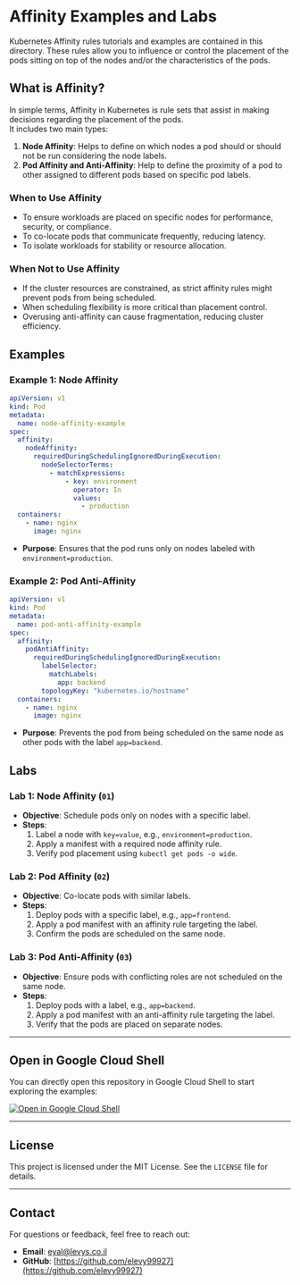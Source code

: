 # Affinity Examples and Labs

Kubernetes Affinity rules tutorials and examples are contained in this directory.
These rules allow you to influence or control the placement of the pods sitting on top of the nodes and/or the characteristics of the pods.

## What is Affinity?

In simple terms, Affinity in Kubernetes is rule sets that assist in making decisions regarding the placement of the pods.
<BR>It includes two main types:

1. **Node Affinity**: Helps to define on which nodes a pod should or should not be run considering the node labels.
2. **Pod Affinity and Anti-Affinity**: Help to define the proximity of a pod to other assigned to different pods based on specific pod labels.

### When to Use Affinity

- To ensure workloads are placed on specific nodes for performance, security, or compliance.
- To co-locate pods that communicate frequently, reducing latency.
- To isolate workloads for stability or resource allocation.

### When Not to Use Affinity

- If the cluster resources are constrained, as strict affinity rules might prevent pods from being scheduled.
- When scheduling flexibility is more critical than placement control.
- Overusing anti-affinity can cause fragmentation, reducing cluster efficiency.

## Examples

### Example 1: Node Affinity

```yaml
apiVersion: v1
kind: Pod
metadata:
  name: node-affinity-example
spec:
  affinity:
    nodeAffinity:
      requiredDuringSchedulingIgnoredDuringExecution:
        nodeSelectorTerms:
          - matchExpressions:
              - key: environment
                operator: In
                values:
                  - production
  containers:
    - name: nginx
      image: nginx
```

- **Purpose**: Ensures that the pod runs only on nodes labeled with `environment=production`.

### Example 2: Pod Anti-Affinity

```yaml
apiVersion: v1
kind: Pod
metadata:
  name: pod-anti-affinity-example
spec:
  affinity:
    podAntiAffinity:
      requiredDuringSchedulingIgnoredDuringExecution:
        labelSelector:
          matchLabels:
            app: backend
        topologyKey: "kubernetes.io/hostname"
  containers:
    - name: nginx
      image: nginx
```

- **Purpose**: Prevents the pod from being scheduled on the same node as other pods with the label `app=backend`.

## Labs

### Lab 1: Node Affinity (`01`)

- **Objective**: Schedule pods only on nodes with a specific label.
- **Steps**:
  1. Label a node with `key=value`, e.g., `environment=production`.
  2. Apply a manifest with a required node affinity rule.
  3. Verify pod placement using `kubectl get pods -o wide`.

### Lab 2: Pod Affinity (`02`)

- **Objective**: Co-locate pods with similar labels.
- **Steps**:
  1. Deploy pods with a specific label, e.g., `app=frontend`.
  2. Apply a pod manifest with an affinity rule targeting the label.
  3. Confirm the pods are scheduled on the same node.

### Lab 3: Pod Anti-Affinity (`03`)

- **Objective**: Ensure pods with conflicting roles are not scheduled on the same node.
- **Steps**:
  1. Deploy pods with a label, e.g., `app=backend`.
  2. Apply a pod manifest with an anti-affinity rule targeting the label.
  3. Verify that the pods are placed on separate nodes.

---

## Open in Google Cloud Shell

You can directly open this repository in Google Cloud Shell to start exploring the examples:

[![Open in Google Cloud Shell](https://camo.githubusercontent.com/198b1d237c4023111c3f163552130daf552a0a684ea7a8ed1adc98c9b7f59659/68747470733a2f2f677374617469632e636f6d2f636c6f75647373682f696d616765732f6f70656e2d62746e2e737667)](https://shell.cloud.google.com/cloudshell/editor?cloudshell_git_repo=https://github.com/elevy99927/k8s)

---
## License

This project is licensed under the MIT License. See the `LICENSE` file for details.

---

## Contact

For questions or feedback, feel free to reach out:

- **Email**: eyal@levys.co.il
- **GitHub**: [https://github.com/elevy99927](https://github.com/elevy99927)

